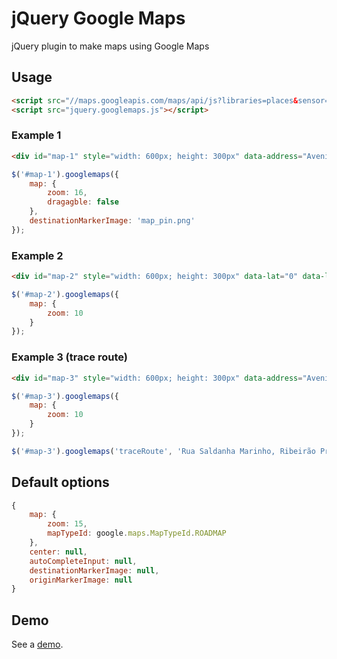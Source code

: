 # jQuery Google Maps

jQuery plugin to make maps using Google Maps

## Usage

```html
<script src="//maps.googleapis.com/maps/api/js?libraries=places&sensor=false"></script>
<script src="jquery.googlemaps.js"></script>
```

### Example 1

```html
<div id="map-1" style="width: 600px; height: 300px" data-address="Avenida Paulista, São Paulo, Brasil"></div>
```

```javascript
$('#map-1').googlemaps({
    map: {
        zoom: 16,
        dragagble: false
    },
    destinationMarkerImage: 'map_pin.png'
});
```


### Example 2

```html
<div id="map-2" style="width: 600px; height: 300px" data-lat="0" data-lng="0"></div>
```

```javascript
$('#map-2').googlemaps({
	map: {
        zoom: 10
    }
});
```

### Example 3 (trace route)

```html
<div id="map-3" style="width: 600px; height: 300px" data-address="Avenida Presidente Vargas, 2121, Ribeirão Preto, Brasil"></div>
```

```javascript
$('#map-3').googlemaps({
	map: {
        zoom: 10
    }
});

$('#map-3').googlemaps('traceRoute', 'Rua Saldanha Marinho, Ribeirão Preto, Brasil', 'Avenida Presidente Vargas, 2121, Ribeirão Preto, Brasil');
```

## Default options

```javascript
{
	map: {
	    zoom: 15,
	    mapTypeId: google.maps.MapTypeId.ROADMAP
	},
	center: null,
	autoCompleteInput: null,
	destinationMarkerImage: null,
	originMarkerImage: null
}
```

## Demo

See a [demo](http://carlosrberto.github.io/jquery-googlemaps/).
